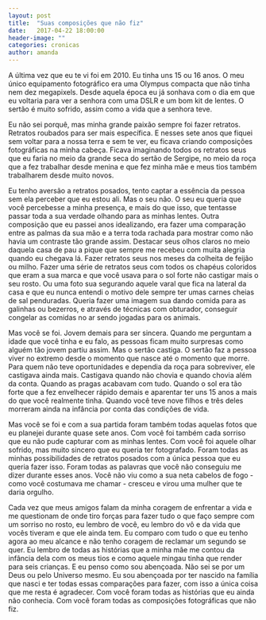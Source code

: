 ```yaml
--- 
layout: post 
title:  "Suas composições que não fiz" 
date:   2017-04-22 18:00:00 
header-image: "" 
categories: cronicas 
author: amanda
--- 
```


A última vez que eu te vi foi em 2010. Eu tinha uns 15 ou 16 anos. O meu único equipamento fotográfico era uma Olympus compacta que não tinha nem dez megapixels. Desde aquela época eu já sonhava com o dia em que eu voltaria para ver a senhora com uma DSLR e um bom kit de lentes. O sertão é muito sofrido, assim como a vida que a senhora teve.

Eu não sei porquê, mas minha grande paixão sempre foi fazer retratos. Retratos roubados para ser mais específica. E nesses sete anos que fiquei sem voltar para a nossa terra e sem te ver, eu ficava criando composições fotográficas na minha cabeça. Ficava imaginando todos os retratos seus que eu faria no meio da grande seca do sertão de Sergipe, no meio da roça que a fez trabalhar desde menina e que fez minha mãe e meus tios também trabalharem desde muito novos. 

Eu tenho aversão a retratos posados, tento captar a essência da pessoa sem ela perceber que eu estou ali. Mas o seu não. O seu eu queria que você percebesse a minha presença, e mais do que isso, que tentasse passar toda a sua verdade olhando para as minhas lentes. Outra composição que eu passei anos idealizando, era fazer uma comparação entre as palmas da sua mão e a terra toda rachada para mostrar como não havia um contraste tão grande assim. Destacar seus olhos claros no meio daquela casa de pau a pique que sempre me recebeu com muita alegria quando eu chegava lá. Fazer retratos seus nos meses da colheita de feijão ou milho. Fazer uma série de retratos seus com todos os chapéus coloridos que eram a sua marca e que você usava para o sol forte não castigar mais o seu rosto. Ou uma foto sua segurando aquele varal que fica na lateral da casa e que eu nunca entendi o motivo dele sempre ter umas carnes cheias de sal penduradas. Queria fazer uma imagem sua dando comida para as galinhas ou bezerros, e através de técnicas com obturador, conseguir congelar as comidas no ar sendo jogadas para os animais. 

Mas você se foi. Jovem demais para ser sincera. Quando me perguntam a idade que você tinha e eu falo, as pessoas ficam muito surpresas como alguém tão jovem partiu assim. Mas o sertão castiga. O sertão faz a pessoa viver no extremo desde o momento que nasce até o momento que morre. Para quem não teve oportunidades e dependia da roça para sobreviver, ele castigava ainda mais. Castigava quando não chovia e quando chovia além da conta. Quando as pragas acabavam com tudo. Quando o sol era tão forte que a fez envelhecer rápido demais e aparentar ter uns 15 anos a mais do que você realmente tinha. Quando você teve nove filhos e três deles morreram ainda na infância por conta das condições de vida.
 
Mas você se foi e com a sua partida foram também todas aquelas fotos que eu planejei durante quase sete anos. Com você foi também cada sorriso que eu não pude capturar com as minhas lentes. Com você foi aquele olhar sofrido, mas muito sincero que eu queria ter fotografado. Foram todas as minhas possibilidades de retratos posados com a única pessoa que eu queria fazer isso. Foram todas as palavras que você não conseguiu me dizer durante esses anos. Você não viu como a sua neta cabelos de fogo - como você costumava me chamar - cresceu e virou uma mulher que te daria orgulho.

Cada vez que meus amigos falam da minha coragem de enfrentar a vida e me questionam de onde tiro forças para fazer tudo o que faço sempre com um sorriso no rosto, eu lembro de você, eu lembro do vô e da vida que vocês tiveram e que ele ainda tem. Eu comparo com tudo o que eu tenho agora ao meu alcance e não tenho coragem de reclamar um segundo se quer. Eu lembro de todas as histórias que a minha mãe me contou da infância dela com os meus tios e como aquele mingau tinha que render para seis crianças. E eu penso como sou abençoada. Não sei se por um Deus ou pelo Universo mesmo. Eu sou abençoada por ter nascido na família que nasci e ter todas essas comparações para fazer, com isso a única coisa que me resta é agradecer. Com você foram todas as histórias que eu ainda não conhecia. Com você foram todas as composições fotográficas que não fiz. 
